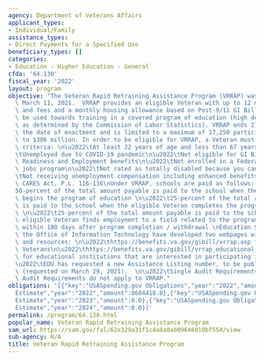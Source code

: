 ```yaml
---
agency: Department of Veterans Affairs
applicant_types:
- Individual/Family
assistance_types:
- Direct Payments for a Specified Use
beneficiary_types: []
categories:
- Education - Higher Education - General
cfda: '64.130'
fiscal_year: '2022'
layout: program
objective: "The Veteran Rapid Retraining Assistance Program (VRRAP) was enacted on\
  \ March 11, 2021.  VRRAP provides an eligible Veteran with up to 12 months of tuition\
  \ and fees and a monthly housing allowance based on Post-9/11 GI Bill rates, to\
  \ be used towards training in a covered program of education (high demand occupation,\
  \ as determined by the Commission of Labor Statistics). VRRAP ends 21 months after\
  \ the date of enactment and is limited to a maximum of 17,250 participants and up\
  \ to $386 million. In order to be eligible for VRRAP, a Veteran must meet the following\
  \ criteria: \n\u2022\tAt least 22 years of age and less than 67 years of age\n\u2022\
  \tUnemployed due to COVID-19 pandemic\n\u2022\tNot eligible for GI Bill or Veteran\
  \ Readiness and Employment benefits\n\u2022\tNot enrolled in a Federal or State\
  \ jobs program\n\u2022\tNot rated as totally disabled because you cannot work\n\u2022\
  \tNot receiving unemployment compensation including enhanced benefits under the\
  \ CARES Act, P.L. 116-136\nUnder VRRAP, schools are paid as follows: \n\u2022\t\
  50-percent of the total amount payable is paid to the school when the eligible Veteran\
  \ begins the program of education \n\u2022\t25-percent of the total amount payable\
  \ is paid to the school when the eligible Veteran completes the program of education\
  \ \n\u2022\t25-percent of the total amount payable is paid to the school when the\
  \ eligible Veteran finds employment to a field related to the program of education\
  \ within 180 days after program completion / withdrawal \nEducation Service and\
  \ the Office of Information Technology have developed two webpages with VRRAP information\
  \ and resources: \n\u2022\thttps://benefits.va.gov/gibill/vrrap.asp for interested\
  \ Veterans\n\u2022\thttps://benefits.va.gov/gibill/vrrap_educational_institutions.asp\
  \ for educational institutions that are interested in participating in VRRAP  \n\
  \u2022\tEDU has requested a new Assistance Listing number, to be published on SAM.gov\
  \ (requested on March 29, 2021).  \n\u2022\tSingle Audit Requirements: No, the Single\
  \ Audit Requirements do not apply to VRRAP."
obligations: '[{"key":"USASpending.gov Obligations","year":"2022","amount":121882490.0},{"key":"SAM.gov
  Estimate","year":"2022","amount":8684418.0},{"key":"USASpending.gov Obligations","year":"2023","amount":131340437.0},{"key":"SAM.gov
  Estimate","year":"2023","amount":0.0},{"key":"USASpending.gov Obligations","year":"2024","amount":0.0},{"key":"SAM.gov
  Estimate","year":"2024","amount":0.0}]'
permalink: /program/64.130.html
popular_name: Veteran Rapid Retraining Assistance Program
sam_url: https://sam.gov/fal/62e329a31f1c4a8a8ab09646010bf554/view
sub-agency: N/A
title: Veteran Rapid Retraining Assistance Program
---
```

